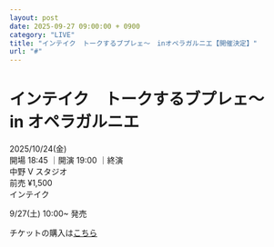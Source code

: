 ```yaml
---
layout: post
date: 2025-09-27 09:00:00 + 0900
category: "LIVE"
title: "インテイク　トークするブプレェ〜　inオペラガルニエ【開催決定】"
url: "#"
---
```


# インテイク　トークするブプレェ〜　 in オペラガルニエ<br>

<i class="fa-regular fa-calendar-alt"></i> 2025/10/24(金)<br>
<i class="fa-regular fa-clock"></i> 開場 18:45 ｜開演 19:00 ｜終演 <br>
<i class="fa-solid fa-location-dot"></i> 中野 V スタジオ<br>
<i class="fa-solid fa-ticket"></i> 前売 ¥1,500<br>
<i class="fa-solid fa-users"></i> インテイク

9/27(土) 10:00~ 発売<br>

チケットの購入は<a href="https://x.gd/6FfvU" target="_blank">こちら</a>
